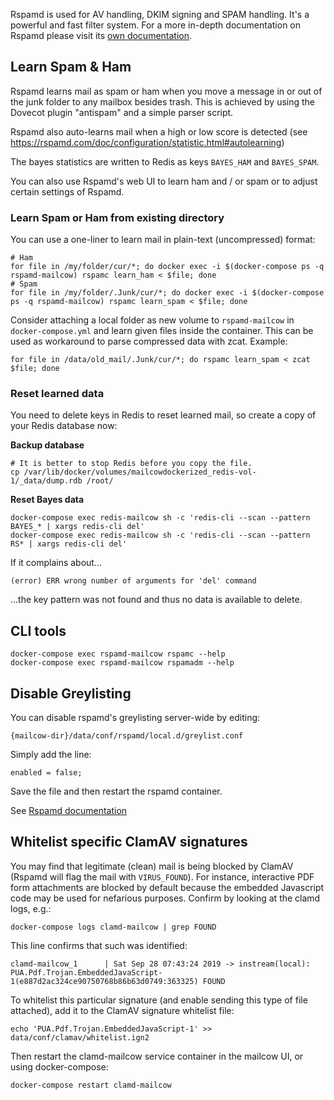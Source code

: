 Rspamd is used for AV handling, DKIM signing and SPAM handling. It's a powerful and fast filter system. For a more in-depth documentation on Rspamd please visit its [own documentation](https://rspamd.com/doc/index.html).

## Learn Spam & Ham

Rspamd learns mail as spam or ham when you move a message in or out of the junk folder to any mailbox besides trash.
This is achieved by using the Dovecot plugin "antispam" and a simple parser script.

Rspamd also auto-learns mail when a high or low score is detected (see https://rspamd.com/doc/configuration/statistic.html#autolearning)

The bayes statistics are written to Redis as keys `BAYES_HAM` and `BAYES_SPAM`.

You can also use Rspamd's web UI to learn ham and / or spam or to adjust certain settings of Rspamd.

### Learn Spam or Ham from existing directory

You can use a one-liner to learn mail in plain-text (uncompressed) format:
```
# Ham
for file in /my/folder/cur/*; do docker exec -i $(docker-compose ps -q rspamd-mailcow) rspamc learn_ham < $file; done
# Spam
for file in /my/folder/.Junk/cur/*; do docker exec -i $(docker-compose ps -q rspamd-mailcow) rspamc learn_spam < $file; done
```

Consider attaching a local folder as new volume to `rspamd-mailcow` in `docker-compose.yml` and learn given files inside the container. This can be used as workaround to parse compressed data with zcat. Example:

```
for file in /data/old_mail/.Junk/cur/*; do rspamc learn_spam < zcat $file; done
```

### Reset learned data

You need to delete keys in Redis to reset learned mail, so create a copy of your Redis database now:

**Backup database**
```
# It is better to stop Redis before you copy the file.
cp /var/lib/docker/volumes/mailcowdockerized_redis-vol-1/_data/dump.rdb /root/
```

**Reset Bayes data**
```
docker-compose exec redis-mailcow sh -c 'redis-cli --scan --pattern BAYES_* | xargs redis-cli del'
docker-compose exec redis-mailcow sh -c 'redis-cli --scan --pattern RS* | xargs redis-cli del'
```

If it complains about...
```
(error) ERR wrong number of arguments for 'del' command
```
...the key pattern was not found and thus no data is available to delete.


## CLI tools

```
docker-compose exec rspamd-mailcow rspamc --help
docker-compose exec rspamd-mailcow rspamadm --help
```

## Disable Greylisting

You can disable rspamd's greylisting server-wide by editing:

`{mailcow-dir}/data/conf/rspamd/local.d/greylist.conf`

Simply add the line:

`enabled = false;`

Save the file and then restart the rspamd container.

See [Rspamd documentation](https://rspamd.com/doc/index.html)

## Whitelist specific ClamAV signatures

You may find that legitimate (clean) mail is being blocked by ClamAV (Rspamd will flag the mail with `VIRUS_FOUND`). For instance, interactive PDF form attachments are blocked by default because the embedded Javascript code may be used for nefarious purposes. Confirm by looking at the clamd logs, e.g.:

`docker-compose logs clamd-mailcow | grep FOUND`

This line confirms that such was identified:

`clamd-mailcow_1      | Sat Sep 28 07:43:24 2019 -> instream(local): PUA.Pdf.Trojan.EmbeddedJavaScript-1(e887d2ac324ce90750768b86b63d0749:363325) FOUND`

To whitelist this particular signature (and enable sending this type of file attached), add it to the ClamAV signature whitelist file:

`echo 'PUA.Pdf.Trojan.EmbeddedJavaScript-1' >> data/conf/clamav/whitelist.ign2`

Then restart the clamd-mailcow service container in the mailcow UI, or using docker-compose:

`docker-compose restart clamd-mailcow`

